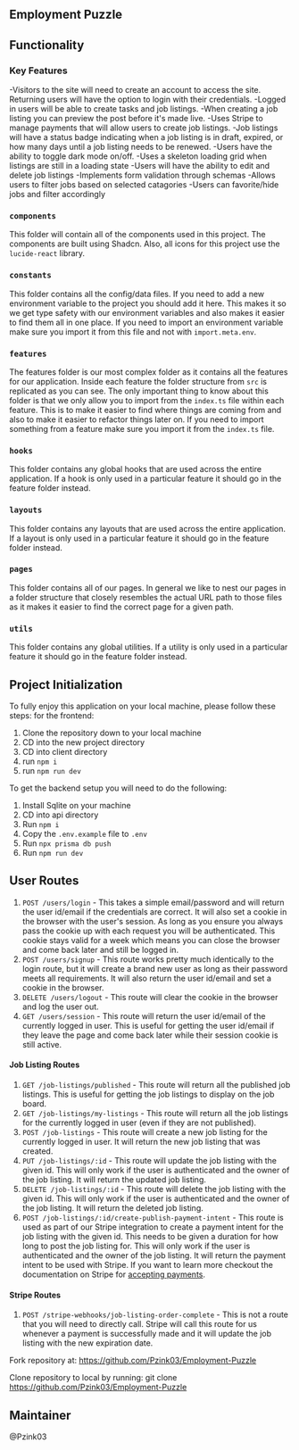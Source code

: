 ## Employment Puzzle

## Functionality

### Key Features
-Visitors to the site will need to create an account to access the site. Returning users will have the option to login with their credentials.
-Logged in users will be able to create tasks and job listings.
-When creating a job listing you can preview the post before it's made live.
-Uses Stripe to manage payments that will allow users to create job listings.
-Job listings will have a status badge indicating when a job listing is in draft, expired, or how many days until a job listing needs to be renewed.
-Users have the ability to toggle dark mode on/off.
-Uses a skeleton loading grid when listings are still in a loading state
-Users will have the ability to edit and delete job listings
-Implements form validation through schemas
-Allows users to filter jobs based on selected catagories
-Users can favorite/hide jobs and filter accordingly

### `components`

 This folder will contain all of the components used in this project. The components are built using Shadcn. Also, all icons for this project use the `lucide-react` library.

### `constants`

This folder contains all the config/data files. If you need to add a new environment variable to the project you should add it here. This makes it so we get type safety with our environment variables and also makes it easier to find them all in one place. If you need to import an environment variable make sure you import it from this file and not with `import.meta.env`.

### `features`

The features folder is our most complex folder as it contains all the features for our application. Inside each feature the folder structure from `src` is replicated as you can see. The only important thing to know about this folder is that we only allow you to import from the `index.ts` file within each feature. This is to make it easier to find where things are coming from and also to make it easier to refactor things later on. If you need to import something from a feature make sure you import it from the `index.ts` file.

### `hooks`

This folder contains any global hooks that are used across the entire application. If a hook is only used in a particular feature it should go in the feature folder instead.

### `layouts`

This folder contains any layouts that are used across the entire application. If a layout is only used in a particular feature it should go in the feature folder instead.

### `pages`

This folder contains all of our pages. In general we like to nest our pages in a folder structure that closely resembles the actual URL path to those files as it makes it easier to find the correct page for a given path.

### `utils`

This folder contains any global utilities. If a utility is only used in a particular feature it should go in the feature folder instead.

## Project Initialization

To fully enjoy this application on your local machine, please follow these steps:
for the frontend:
1. Clone the repository down to your local machine
2. CD into the new project directory
3. CD into client directory
4. run `npm i`
5. run `npm run dev`

To get the backend setup you will need to do the following:
1. Install Sqlite on your machine
2. CD into api directory
3. Run `npm i`
4. Copy the `.env.example` file to `.env`
5. Run `npx prisma db push`
6. Run `npm run dev`

## User Routes

1. `POST /users/login` - This takes a simple email/password and will return the user id/email if the credentials are correct. It will also set a cookie in the browser with the user's session. As long as you ensure you always pass the cookie up with each request you will be authenticated. This cookie stays valid for a week which means you can close the browser and come back later and still be logged in.
2. `POST /users/signup` - This route works pretty much identically to the login route, but it will create a brand new user as long as their password meets all requirements. It will also return the user id/email and set a cookie in the browser.
3. `DELETE /users/logout` - This route will clear the cookie in the browser and log the user out.
4. `GET /users/session` - This route will return the user id/email of the currently logged in user. This is useful for getting the user id/email if they leave the page and come back later while their session cookie is still active.

#### Job Listing Routes

1. `GET /job-listings/published` - This route will return all the published job listings. This is useful for getting the job listings to display on the job board.
2. `GET /job-listings/my-listings` - This route will return all the job listings for the currently logged in user (even if they are not published).
3. `POST /job-listings` - This route will create a new job listing for the currently logged in user. It will return the new job listing that was created.
4. `PUT /job-listings/:id` - This route will update the job listing with the given id. This will only work if the user is authenticated and the owner of the job listing. It will return the updated job listing.
5. `DELETE /job-listings/:id` - This route will delete the job listing with the given id. This will only work if the user is authenticated and the owner of the job listing. It will return the deleted job listing.
6. `POST /job-listings/:id/create-publish-payment-intent` - This route is used as part of our Stripe integration to create a payment intent for the job listing with the given id. This needs to be given a duration for how long to post the job listing for. This will only work if the user is authenticated and the owner of the job listing. It will return the payment intent to be used with Stripe. If you want to learn more checkout the documentation on Stripe for [accepting payments](https://stripe.com/docs/payments/quickstart).

#### Stripe Routes

1. `POST /stripe-webhooks/job-listing-order-complete` - This is not a route that you will need to directly call. Stripe will call this route for us whenever a payment is successfully made and it will update the job listing with the new expiration date.

Fork repository at: https://github.com/Pzink03/Employment-Puzzle

Clone repository to local by running: git clone https://github.com/Pzink03/Employment-Puzzle

## Maintainer
@Pzink03
